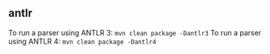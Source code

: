 antlr
--

To run a parser using ANTLR 3: `mvn clean package -Dantlr3`
To run a parser using ANTLR 4: `mvn clean package -Dantlr4`
